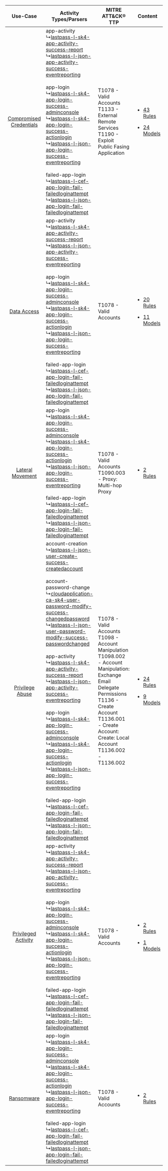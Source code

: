 |    Use-Case    | Activity Types/Parsers    | MITRE ATT&CK® TTP    | Content    |
|:----:| ---- | ---- | ---- |
| [Compromised Credentials](../../../UseCases/uc_compromised_credentials.md) |  app-activity<br> ↳[lastpass-l-sk4-app-activity-success-report](Ps/pC_lastpasslsk4appactivitysuccessreport.md)<br> ↳[lastpass-l-json-app-activity-success-eventreporting](Ps/pC_lastpassljsonappactivitysuccesseventreporting.md)<br><br> app-login<br> ↳[lastpass-l-sk4-app-login-success-adminconsole](Ps/pC_lastpasslsk4apploginsuccessadminconsole.md)<br> ↳[lastpass-l-sk4-app-login-success-actionlogin](Ps/pC_lastpasslsk4apploginsuccessactionlogin.md)<br> ↳[lastpass-l-json-app-login-success-eventreporting](Ps/pC_lastpassljsonapploginsuccesseventreporting.md)<br><br> failed-app-login<br> ↳[lastpass-l-cef-app-login-fail-failedloginattempt](Ps/pC_lastpasslcefapploginfailfailedloginattempt.md)<br> ↳[lastpass-l-json-app-login-fail-failedloginattempt](Ps/pC_lastpassljsonapploginfailfailedloginattempt.md)<br>    | T1078 - Valid Accounts<br>T1133 - External Remote Services<br>T1190 - Exploit Public Fasing Application<br>    | [<ul><li>43 Rules</li></ul><ul><li>24 Models</li></ul>](RM/r_m_lastpass_lastpass_Compromised_Credentials.md) |
|    [Data Access](../../../UseCases/uc_data_access.md)    |  app-activity<br> ↳[lastpass-l-sk4-app-activity-success-report](Ps/pC_lastpasslsk4appactivitysuccessreport.md)<br> ↳[lastpass-l-json-app-activity-success-eventreporting](Ps/pC_lastpassljsonappactivitysuccesseventreporting.md)<br><br> app-login<br> ↳[lastpass-l-sk4-app-login-success-adminconsole](Ps/pC_lastpasslsk4apploginsuccessadminconsole.md)<br> ↳[lastpass-l-sk4-app-login-success-actionlogin](Ps/pC_lastpasslsk4apploginsuccessactionlogin.md)<br> ↳[lastpass-l-json-app-login-success-eventreporting](Ps/pC_lastpassljsonapploginsuccesseventreporting.md)<br><br> failed-app-login<br> ↳[lastpass-l-cef-app-login-fail-failedloginattempt](Ps/pC_lastpasslcefapploginfailfailedloginattempt.md)<br> ↳[lastpass-l-json-app-login-fail-failedloginattempt](Ps/pC_lastpassljsonapploginfailfailedloginattempt.md)<br>    | T1078 - Valid Accounts<br>    | [<ul><li>20 Rules</li></ul><ul><li>11 Models</li></ul>](RM/r_m_lastpass_lastpass_Data_Access.md)    |
|        [Lateral Movement](../../../UseCases/uc_lateral_movement.md)        |  app-login<br> ↳[lastpass-l-sk4-app-login-success-adminconsole](Ps/pC_lastpasslsk4apploginsuccessadminconsole.md)<br> ↳[lastpass-l-sk4-app-login-success-actionlogin](Ps/pC_lastpasslsk4apploginsuccessactionlogin.md)<br> ↳[lastpass-l-json-app-login-success-eventreporting](Ps/pC_lastpassljsonapploginsuccesseventreporting.md)<br><br> failed-app-login<br> ↳[lastpass-l-cef-app-login-fail-failedloginattempt](Ps/pC_lastpasslcefapploginfailfailedloginattempt.md)<br> ↳[lastpass-l-json-app-login-fail-failedloginattempt](Ps/pC_lastpassljsonapploginfailfailedloginattempt.md)<br>    | T1078 - Valid Accounts<br>T1090.003 - Proxy: Multi-hop Proxy<br>    | [<ul><li>2 Rules</li></ul>](RM/r_m_lastpass_lastpass_Lateral_Movement.md)    |
|         [Privilege Abuse](../../../UseCases/uc_privilege_abuse.md)         |  account-creation<br> ↳[lastpass-l-json-user-create-success-createdaccount](Ps/pC_lastpassljsonusercreatesuccesscreatedaccount.md)<br><br> account-password-change<br> ↳[cloudapplication-ca-sk4-user-password-modify-success-changedpassword](Ps/pC_cloudapplicationcask4userpasswordmodifysuccesschangedpassword.md)<br> ↳[lastpass-l-json-user-password-modify-success-passwordchanged](Ps/pC_lastpassljsonuserpasswordmodifysuccesspasswordchanged.md)<br><br> app-activity<br> ↳[lastpass-l-sk4-app-activity-success-report](Ps/pC_lastpasslsk4appactivitysuccessreport.md)<br> ↳[lastpass-l-json-app-activity-success-eventreporting](Ps/pC_lastpassljsonappactivitysuccesseventreporting.md)<br><br> app-login<br> ↳[lastpass-l-sk4-app-login-success-adminconsole](Ps/pC_lastpasslsk4apploginsuccessadminconsole.md)<br> ↳[lastpass-l-sk4-app-login-success-actionlogin](Ps/pC_lastpasslsk4apploginsuccessactionlogin.md)<br> ↳[lastpass-l-json-app-login-success-eventreporting](Ps/pC_lastpassljsonapploginsuccesseventreporting.md)<br><br> failed-app-login<br> ↳[lastpass-l-cef-app-login-fail-failedloginattempt](Ps/pC_lastpasslcefapploginfailfailedloginattempt.md)<br> ↳[lastpass-l-json-app-login-fail-failedloginattempt](Ps/pC_lastpassljsonapploginfailfailedloginattempt.md)<br> | T1078 - Valid Accounts<br>T1098 - Account Manipulation<br>T1098.002 - Account Manipulation: Exchange Email Delegate Permissions<br>T1136 - Create Account<br>T1136.001 - Create Account: Create: Local Account<br>T1136.002 - T1136.002<br> | [<ul><li>24 Rules</li></ul><ul><li>9 Models</li></ul>](RM/r_m_lastpass_lastpass_Privilege_Abuse.md)          |
|     [Privileged Activity](../../../UseCases/uc_privileged_activity.md)     |  app-activity<br> ↳[lastpass-l-sk4-app-activity-success-report](Ps/pC_lastpasslsk4appactivitysuccessreport.md)<br> ↳[lastpass-l-json-app-activity-success-eventreporting](Ps/pC_lastpassljsonappactivitysuccesseventreporting.md)<br><br> app-login<br> ↳[lastpass-l-sk4-app-login-success-adminconsole](Ps/pC_lastpasslsk4apploginsuccessadminconsole.md)<br> ↳[lastpass-l-sk4-app-login-success-actionlogin](Ps/pC_lastpasslsk4apploginsuccessactionlogin.md)<br> ↳[lastpass-l-json-app-login-success-eventreporting](Ps/pC_lastpassljsonapploginsuccesseventreporting.md)<br><br> failed-app-login<br> ↳[lastpass-l-cef-app-login-fail-failedloginattempt](Ps/pC_lastpasslcefapploginfailfailedloginattempt.md)<br> ↳[lastpass-l-json-app-login-fail-failedloginattempt](Ps/pC_lastpassljsonapploginfailfailedloginattempt.md)<br>    | T1078 - Valid Accounts<br>    | [<ul><li>2 Rules</li></ul><ul><li>1 Models</li></ul>](RM/r_m_lastpass_lastpass_Privileged_Activity.md)       |
|    [Ransomware](../../../UseCases/uc_ransomware.md)    |  app-login<br> ↳[lastpass-l-sk4-app-login-success-adminconsole](Ps/pC_lastpasslsk4apploginsuccessadminconsole.md)<br> ↳[lastpass-l-sk4-app-login-success-actionlogin](Ps/pC_lastpasslsk4apploginsuccessactionlogin.md)<br> ↳[lastpass-l-json-app-login-success-eventreporting](Ps/pC_lastpassljsonapploginsuccesseventreporting.md)<br><br> failed-app-login<br> ↳[lastpass-l-cef-app-login-fail-failedloginattempt](Ps/pC_lastpasslcefapploginfailfailedloginattempt.md)<br> ↳[lastpass-l-json-app-login-fail-failedloginattempt](Ps/pC_lastpassljsonapploginfailfailedloginattempt.md)<br>    | T1078 - Valid Accounts<br>    | [<ul><li>2 Rules</li></ul>](RM/r_m_lastpass_lastpass_Ransomware.md)    |
